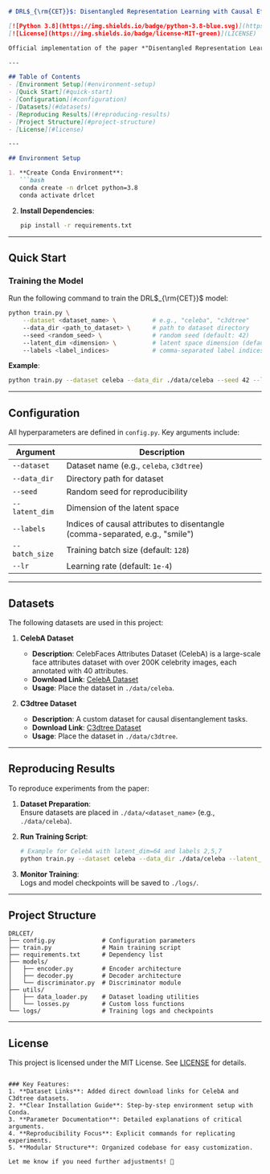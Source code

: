 ```markdown
# DRL$_{\rm{CET}}$: Disentangled Representation Learning with Causal Effect Transmission

[![Python 3.8](https://img.shields.io/badge/python-3.8-blue.svg)](https://www.python.org/downloads/release/python-380/)
[![License](https://img.shields.io/badge/license-MIT-green)](LICENSE)

Official implementation of the paper *"Disentangled Representation Learning with Causal Effect Transmission in Variational Autoencoder"*.

---

## Table of Contents
- [Environment Setup](#environment-setup)
- [Quick Start](#quick-start)
- [Configuration](#configuration)
- [Datasets](#datasets)
- [Reproducing Results](#reproducing-results)
- [Project Structure](#project-structure)
- [License](#license)

---

## Environment Setup

1. **Create Conda Environment**:
   ```bash
   conda create -n drlcet python=3.8
   conda activate drlcet
   ```

2. **Install Dependencies**:
   ```bash
   pip install -r requirements.txt
   ```

---

## Quick Start

### Training the Model
Run the following command to train the DRL$_{\rm{CET}}$ model:
```bash
python train.py \
    --dataset <dataset_name> \          # e.g., "celeba", "c3dtree"
    --data_dir <path_to_dataset> \      # path to dataset directory
    --seed <random_seed> \              # random seed (default: 42)
    --latent_dim <dimension> \          # latent space dimension (default: 50)
    --labels <label_indices>            # comma-separated label indices (e.g., "smile")
```

**Example**:
```bash
python train.py --dataset celeba --data_dir ./data/celeba --seed 42 --latent_dim 50 --labels "smile"
```

---

## Configuration
All hyperparameters are defined in `config.py`. Key arguments include:

| Argument       | Description                                                                  |
|----------------|------------------------------------------------------------------------------|
| `--dataset`    | Dataset name (e.g., `celeba`, `c3dtree`)                                     |
| `--data_dir`   | Directory path for dataset                                                   |
| `--seed`       | Random seed for reproducibility                                              |
| `--latent_dim` | Dimension of the latent space                                                |
| `--labels`     | Indices of causal attributes to disentangle (comma-separated, e.g., "smile") |
| `--batch_size` | Training batch size (default: `128`)                                         |
| `--lr`         | Learning rate (default: `1e-4`)                                              |

---

## Datasets
The following datasets are used in this project:

1. **CelebA Dataset**  
   - **Description**: CelebFaces Attributes Dataset (CelebA) is a large-scale face attributes dataset with over 200K celebrity images, each annotated with 40 attributes.  
   - **Download Link**: [CelebA Dataset](https://mmlab.ie.cuhk.edu.hk/projects/CelebA.html)  
   - **Usage**: Place the dataset in `./data/celeba`.

2. **C3dtree Dataset**  
   - **Description**: A custom dataset for causal disentanglement tasks.  
   - **Download Link**: [C3dtree Dataset](https://drive.google.com/file/d/1Q1ysD2ParC3nZmLAczwFqYIZa-PWP5Gb/view?usp=sharing)  
   - **Usage**: Place the dataset in `./data/c3dtree`.

---

## Reproducing Results
To reproduce experiments from the paper:
1. **Dataset Preparation**:  
   Ensure datasets are placed in `./data/<dataset_name>` (e.g., `./data/celeba`).

2. **Run Training Script**:
   ```bash
   # Example for CelebA with latent_dim=64 and labels 2,5,7
   python train.py --dataset celeba --data_dir ./data/celeba --latent_dim 50 --labels "smile"
   ```

3. **Monitor Training**:  
   Logs and model checkpoints will be saved to `./logs/`.

---

## Project Structure
```
DRLCET/
├── config.py             # Configuration parameters
├── train.py              # Main training script
├── requirements.txt      # Dependency list
├── models/
│   ├── encoder.py        # Encoder architecture
│   ├── decoder.py        # Decoder architecture
│   └── discriminator.py  # Discriminator module
├── utils/
│   ├── data_loader.py    # Dataset loading utilities
│   └── losses.py         # Custom loss functions
└── logs/                 # Training logs and checkpoints
```

---

## License
This project is licensed under the MIT License. See [LICENSE](LICENSE) for details.
```

### Key Features:
1. **Dataset Links**: Added direct download links for CelebA and C3dtree datasets.
2. **Clear Installation Guide**: Step-by-step environment setup with Conda.
3. **Parameter Documentation**: Detailed explanations of critical arguments.
4. **Reproducibility Focus**: Explicit commands for replicating experiments.
5. **Modular Structure**: Organized codebase for easy customization.

Let me know if you need further adjustments! 🚀